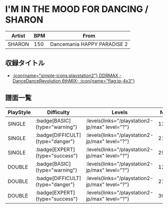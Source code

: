 # I'M IN THE MOOD FOR DANCING / SHARON

|Artist|BPM|From|
|------|---|----|
|SHARON|150|Dancemania HAPPY PARADISE 2|

## 収録タイトル

- [:icon{name="simple-icons:playstation2"} DDRMAX -DanceDanceRevolution 6thMIX- :icon{name="flag:jp-4x3"}](/playstation2-jp/max)

## 譜面一覧

|PlayStyle|Difficulty|Levels|Notes|Movie|
|---------|----------|------|-----|-----|
|SINGLE| :badge[BASIC]{type="warning"}| :levels{links="/playstation2-jp/max" level="?"}|139/4||
|SINGLE| :badge[DIFFICULT]{type="danger"}| :levels{links="/playstation2-jp/max" level="?"}|218/19||
|SINGLE| :badge[EXPERT]{type="success"}| :levels{links="/playstation2-jp/max" level="?"}|295/9||
|DOUBLE| :badge[BASIC]{type="warning"}| :levels{links="/playstation2-jp/max" level="?"}|124/4||
|DOUBLE| :badge[DIFFICULT]{type="danger"}| :levels{links="/playstation2-jp/max" level="?"}|218/6||
|DOUBLE| :badge[EXPERT]{type="success"}| :levels{links="/playstation2-jp/max" level="?"}|309/10||
